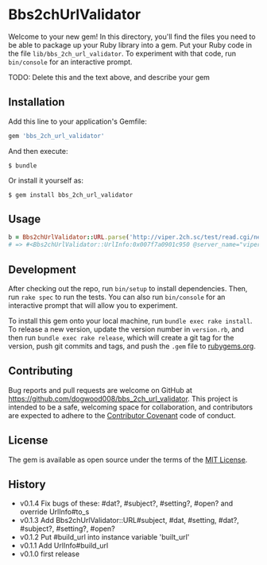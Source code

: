 # Bbs2chUrlValidator

Welcome to your new gem! In this directory, you'll find the files you need to be able to package up your Ruby library into a gem. Put your Ruby code in the file `lib/bbs_2ch_url_validator`. To experiment with that code, run `bin/console` for an interactive prompt.

TODO: Delete this and the text above, and describe your gem

## Installation

Add this line to your application's Gemfile:

```ruby
gem 'bbs_2ch_url_validator'
```

And then execute:

    $ bundle

Or install it yourself as:

    $ gem install bbs_2ch_url_validator

## Usage

```ruby
b = Bbs2chUrlValidator::URL.parse('http://viper.2ch.sc/test/read.cgi/news4vip/9990000001/')
# => #<Bbs2chUrlValidator::UrlInfo:0x007f7a0901c950 @server_name="viper", @is_open=false, @tld="sc", @board_name="news4vip", @thread_key="9990000001", @is_dat=false, @is_subject=false, @is_setting=false, @built_url="http://viper.2ch.sc/test/read.cgi/news4vip/9990000001/">
```


## Development

After checking out the repo, run `bin/setup` to install dependencies. Then, run `rake spec` to run the tests. You can also run `bin/console` for an interactive prompt that will allow you to experiment.

To install this gem onto your local machine, run `bundle exec rake install`. To release a new version, update the version number in `version.rb`, and then run `bundle exec rake release`, which will create a git tag for the version, push git commits and tags, and push the `.gem` file to [rubygems.org](https://rubygems.org).

## Contributing

Bug reports and pull requests are welcome on GitHub at https://github.com/dogwood008/bbs_2ch_url_validator. This project is intended to be a safe, welcoming space for collaboration, and contributors are expected to adhere to the [Contributor Covenant](http://contributor-covenant.org) code of conduct.


## License

The gem is available as open source under the terms of the [MIT License](http://opensource.org/licenses/MIT).

## History

- v0.1.4 Fix bugs of these: #dat?, #subject?, #setting?, #open? and override UrlInfo#to_s
- v0.1.3 Add Bbs2chUrlValidator::URL#subject, #dat, #setting, #dat?, #subject?, #setting?, #open?
- v0.1.2 Put #build_url into instance variable 'built_url'
- v0.1.1 Add UrlInfo#build_url
- v0.1.0 first release
